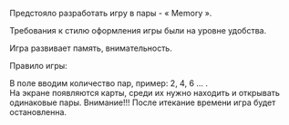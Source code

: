 Предстояло разработать игру в пары - « Memory ».

Требования к стилю оформления игры были на
уровне удобства.

Игра развивает память, внимательность. 

Правило игры:

В поле вводим количество пар, пример: 2, 4, 6 ... .  
На экране появляются карты, среди их нужно находить и открывать одинаковые пары. Внимание!!! После итекание времени игра будет остановленна.

